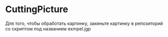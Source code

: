# CuttingPicture

Для того, чтобы обработать картинку, закиньте картинку в репозиторий со скриптом под названием exmpel.jgp
